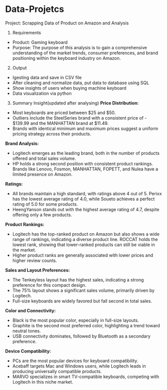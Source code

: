# Data-Projetcs
Project: Scrapping Data of Product on Amazon and Analysis
1. Requirements
- Product: Gaming keyboard
- Purpose: The purpose of this analysis is to gain a comprehensive understanding of the market trends, consumer preferences, and brand positioning within the keyboard industry on Amazon.

2. Output
- Igesting data and save in CSV file
- After cleaning and normalize data, put data to database using SQL
- Show insights of users when buying machine keyboard
- Data visualization via python

3. Summary Insight(updated after analysing)
<b> Price Distribution:</b>
- Most keyboards are priced between $25 and $50.
- Outliers include the SteelSeries brand with a consistent price of - $139.99 and the MANHATTAN brand at $11.49.
- Brands with identical minimum and maximum prices suggest a uniform pricing strategy across their products.

<b> Brand Analysis:</b>
- Logitech emerges as the leading brand, both in the number of products offered and total sales volume.
- HP holds a strong second position with consistent product rankings.
Brands like Lenovo, Fosmon, MANHATTAN, FOPETT, and Nulea have a limited presence on Amazon.

<b> Ratings:</b>
- All brands maintain a high standard, with ratings above 4 out of 5.
Perixx has the lowest average rating of 4.0, while Soueto achieves a perfect rating of 5.0 for some products.
- HeengYanson stands out with the highest average rating of 4.7, despite offering only a few products.

<b> Product Rankings:</b>
- Logitech has the top-ranked product on Amazon but also shows a wide range of rankings, indicating a diverse product line.
ROCCAT holds the lowest rank, showing that lower-ranked products can still be viable in the market.
- Higher product ranks are generally associated with lower prices and higher review counts.

<b> Sales and Layout Preferences:</b>
- The Tenkeyless layout has the highest sales, indicating a strong preference for this compact design.
- The 75% layout shows a significant sales volume, primarily driven by Logitech.
- Full-size keyboards are widely favored but fall second in total sales.

<b> Color and Connectivity:</b>
- Black is the most popular color, especially in full-size layouts.
- Graphite is the second most preferred color, highlighting a trend toward neutral tones.
- USB connectivity dominates, followed by Bluetooth as a secondary preference.

<b> Device Compatibility:</b>
- PCs are the most popular devices for keyboard compatibility.
- Acebaff targets Mac and Windows users, while Logitech leads in producing universally compatible products.
- MARVO specializes in smart TV-compatible keyboards, competing with Logitech in this niche market.





